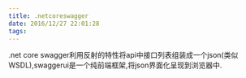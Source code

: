 ```yaml
---
title: .netcoreswagger
date: 2016/12/27 22:01:28
tags:
---
```



.net core swagger利用反射的特性将api中接口列表组装成一个json(类似WSDL),swaggerui是一个纯前端框架,将json界面化呈现到浏览器中.
